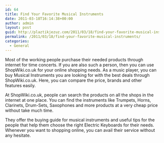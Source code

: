 ```yaml
---
id: 64
title: Find Your Favorite Musical Instruments
date: 2011-03-18T16:14:38+00:00
author: admin
layout: post
guid: http://plaztikjezuz.com/2011/03/18/find-your-favorite-musical-instruments/
permalink: /2011/03/18/find-your-favorite-musical-instruments/
categories:
  - General
---
```

Most of the working people purchase their needed products through internet for time concerts. If you are also such a person, then you can use ShopWiki.co.uk for your online shopping needs. As a music player, you can buy Musical Instruments you are looking for with the best deals through ShopWiki.co.uk. Here, you can compare the price, brands and other features easily. 

At ShopWiki.co.uk, people can search the products on all the shops in the internet at one place. You can find the instruments like Trumpets, Horns, Clarinets, Drum-Sets, Saxophones and more products at a very cheap price without take much time.

They offer the buying guide for musical instruments and useful tips for the people that help them choose the right Electric Keyboards for their needs. Whenever you want to shopping online, you can avail their service without any hesitate.